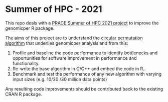 # Summer of HPC - 2021

This repo deals with a [PRACE Summer of HPC 2021 project](https://summerofhpc.prace-ri.eu/re-engineering-and-optimizing-software-for-the-discovery-of-gene-sets-related-to-disease/) to improve the genomicper R package.

The aims of this project are to understand the [circular permutation algorithm](https://pubmed.ncbi.nlm.nih.gov/22973544/) that underlies genomicper analysis and from this:

1. Profile and baseline the code performance to identify bottlenecks and opportunities for software improvement in performance and functionality.
1. Re-write the base algorithm in C/C++ and embed the code in R..
1. Benchmark and test the performance of any new algorithm with varying input sizes (e.g. 10/20 /30 million data points)

Any resulting code improvements should be contributed back to the existing CRAN R package.

